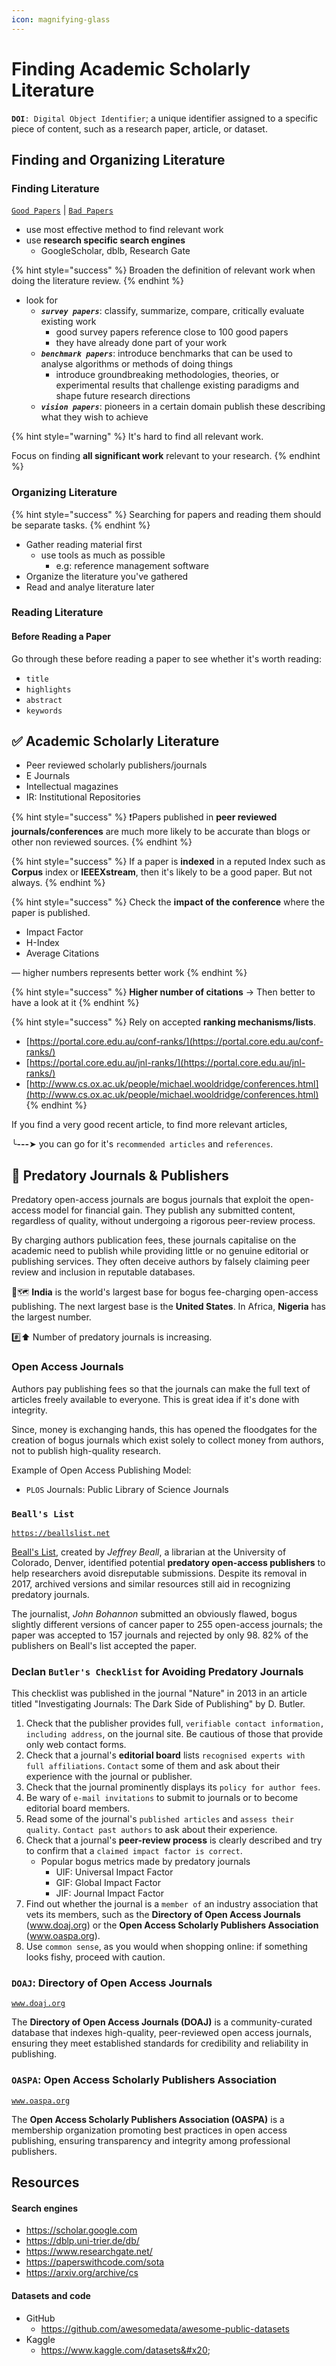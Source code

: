 ```yaml
---
icon: magnifying-glass
---
```


# Finding Academic Scholarly Literature

**`DOI`**`: Digital Object Identifier`; a unique identifier assigned to a specific piece of content, such as a research paper, article, or dataset.&#x20;

## Finding and Organizing Literature

### Finding Literature &#x20;

[`Good Papers`](finding-academic-scholarly-literature.md#academic-scholarly-literature) | [`Bad Papers`](finding-academic-scholarly-literature.md#predatory-journals-and-publishers)

* use most effective method to find relevant work
* use **research specific search engines**
  * GoogleScholar, dblb, Research Gate

{% hint style="success" %}
Broaden the definition of relevant work when doing the literature review.
{% endhint %}

* look for
  * _**`survey papers`**_: classify, summarize, compare, critically evaluate  existing work
    * good survey papers reference close to 100 good papers
    * they have already done part of your work
  * _**`benchmark papers`**_: introduce benchmarks that can be used to analyse algorithms or methods of doing things&#x20;
    * introduce groundbreaking methodologies, theories, or experimental results that challenge existing paradigms and shape future research directions
  * _**`vision papers`**_: pioneers in a certain domain publish these describing what they  wish to achieve

{% hint style="warning" %}
It's hard to find all relevant work.&#x20;

Focus on finding **all significant work** relevant to your research.
{% endhint %}

### Organizing Literature

{% hint style="success" %}
Searching for papers and reading them should be separate tasks.
{% endhint %}

* Gather reading material first
  * use tools as much as possible
    * e.g: reference management software&#x20;
* Organize the literature you've gathered
* Read and analye literature later

### Reading Literature

#### Before Reading a Paper

Go through these before reading a paper to see whether it's worth reading:

* `title`
* `highlights`
* `abstract`
* `keywords`



## ✅ Academic Scholarly Literature

* Peer reviewed scholarly publishers/journals
* E Journals
* Intellectual magazines
* IR: Institutional Repositories

{% hint style="success" %}
❗Papers published in **peer reviewed journals/conferences** are much more likely to be accurate than blogs or other non reviewed sources.
{% endhint %}

{% hint style="success" %}
If a paper is **indexed** in a reputed Index such as **Corpus** index or **IEEEXstream**, then it's likely to be a good paper. But not always.
{% endhint %}

{% hint style="success" %}
Check the **impact of the conference** where the paper is published.

* Impact Factor
* H-Index
* Average Citations

— higher numbers represents better work&#x20;
{% endhint %}

{% hint style="success" %}
**Higher number of citations** -> Then better to have a look at it
{% endhint %}

{% hint style="success" %}
Rely on accepted **ranking mechanisms/lists**.

* [https://portal.core.edu.au/conf-ranks/](https://portal.core.edu.au/conf-ranks/)
* [https://portal.core.edu.au/jnl-ranks/](https://portal.core.edu.au/jnl-ranks/)
* [http://www.cs.ox.ac.uk/people/michael.wooldridge/conferences.html](http://www.cs.ox.ac.uk/people/michael.wooldridge/conferences.html)
{% endhint %}





If you find a very good recent article, to find more relevant articles,&#x20;

╰**---**➤ you can go for it's `recommended articles` and `references`.



## 🚫 Predatory Journals & Publishers

Predatory open-access journals are bogus journals that exploit the open-access model for financial gain. They publish any submitted content, regardless of quality, without undergoing a rigorous peer-review process.&#x20;

By charging authors publication fees, these journals capitalise on the academic need to publish while providing little or no genuine editorial or publishing services. They often deceive authors by falsely claiming peer review and inclusion in reputable databases.



📍🗺️ **India** is the world's largest base for bogus fee-charging open-access publishing. The next largest base is the **United States**. In Africa, **Nigeria** has the largest number.

\#️⃣⬆️ Number of predatory journals is increasing.



### Open Access Journals

Authors pay publishing fees so that the journals can make the full text of articles freely available to everyone. This is great idea if it's done with integrity.

Since, money is exchanging hands, this has opened the floodgates for the creation of bogus journals which exist solely to collect money from authors, not to publish high-quality research.



Example of Open Access Publishing Model:

* `PLOS` Journals: Public Library of Science Journals

### `Beall's List` &#x20;

[`https://beallslist.net`](https://beallslist.net/)

[Beall's List](https://beallslist.net/), created by _Jeffrey Beall_, a librarian at the University of Colorado, Denver, identified potential **predatory open-access publishers** to help researchers avoid disreputable submissions. Despite its removal in 2017, archived versions and similar resources still aid in recognizing predatory journals.

The journalist, _John Bohannon_ submitted an obviously flawed, bogus slightly different versions of cancer paper to 255 open-access journals; the paper was accepted to 157 journals and rejected by only 98. 82% of the publishers on Beall's list accepted the paper.



### Declan `Butler's Checklist` for Avoiding Predatory Journals

This checklist was published in the journal "Nature" in 2013 in an article titled "Investigating Journals: The Dark Side of Publishing" by D. Butler.



1. Check that the publisher provides full, `verifiable contact information, including address`, on the journal site. Be cautious of those that provide only web contact forms.
2. Check that a journal's **editorial board** lists `recognised experts with full affiliations`. `Contact` some of them and ask about their experience with the journal or publisher.
3. Check that the journal prominently displays its `policy for author fees`.
4. Be wary of `e-mail invitations` to submit to journals or to become editorial board members.
5. Read some of the journal's `published articles` and `assess their quality`. `Contact past authors` to ask about their experience.
6. Check that a journal's **peer-review process** is clearly described and try to confirm that a `claimed impact factor is correct`.
   * Popular bogus metrics made by predatory journals&#x20;
     * UIF: Universal Impact Factor
     * GIF: Global Impact Factor
     * JIF: Journal Impact Factor
7. Find out whether the journal is a `member of` an industry association that vets its members, such as the **Directory of Open Access Journals** (www.doaj.org) or the **Open Access Scholarly Publishers Association** (www.oaspa.org).
8. Use `common sense`, as you would when shopping online: if something looks fishy, proceed with caution.



### `DOAJ`: Directory of Open Access Journals

[`www.doaj.org`](https://www.doaj.org)

The **Directory of Open Access Journals (DOAJ)** is a community-curated database that indexes high-quality, peer-reviewed open access journals, ensuring they meet established standards for credibility and reliability in publishing.



### `OASPA`: Open Access Scholarly Publishers Association

[`www.oaspa.org`](https://www.oaspa.org)

The **Open Access Scholarly Publishers Association (OASPA)** is a membership organization promoting best practices in open access publishing, ensuring transparency and integrity among professional publishers.



## Resources

#### Search engines

* https://scholar.google.com
* https://dblp.uni-trier.de/db/
* https://www.researchgate.net/
* https://paperswithcode.com/sota
* https://arxiv.org/archive/cs

#### Datasets and code

* GitHub
  * https://github.com/awesomedata/awesome-public-datasets
* Kaggle&#x20;
  * https://www.kaggle.com/datasets&#x20;

